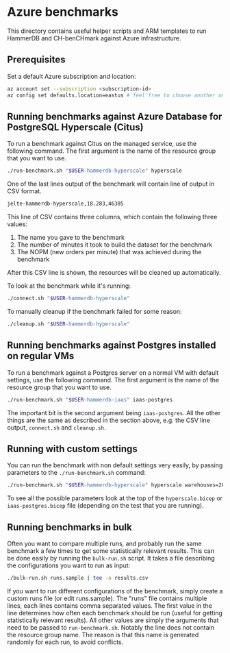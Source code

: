 # Azure benchmarks

This directory contains useful helper scripts and ARM templates to run
HammerDB and CH-benCHmark against Azure infrastructure.

## Prerequisites

Set a default Azure subscription and location:
```bash
az account set --subscription <subscription-id>
az config set defaults.location=eastus # feel free to choose another one
```

## Running benchmarks against Azure Database for PostgreSQL Hyperscale (Citus)

To run a benchmark against Citus on the managed service, use the following
command. The first argument is the name of the resource group that you want to
use.
```bash
./run-benchmark.sh "$USER-hammerdb-hyperscale" hyperscale
```

One of the last lines output of the benchmark will contain line of output in
CSV format.
```bash
jelte-hammerdb-hyperscale,18.283,46385
```

This line of CSV contains three columns, which contain the following three
values:
1. The name you gave to the benchmark
2. The number of minutes it took to build the dataset for the benchmark
3. The NOPM (new orders per minute) that was achieved during the benchmark

After this CSV line is shown, the resources will be cleaned up automatically.

To look at the benchmark while it's running:
```bash
./connect.sh "$USER-hammerdb-hyperscale"
```

To manually cleanup if the benchmark failed for some reason:
```bash
./cleanup.sh "$USER-hammerdb-hyperscale"
```

## Running benchmarks against Postgres installed on regular VMs

To run a benchmark against a Postgres server on a normal VM with default
settings, use the following command. The first argument is the name of the
resource group that you want to use.
```bash
./run-benchmark.sh "$USER-hammerdb-iaas" iaas-postgres
```

The important bit is the second argument being `iaas-postgres`. All the other
things are the same as described in the section above, e.g. the CSV line output,
`connect.sh` and `cleanup.sh`.

## Running with custom settings

You can run the benchmark with non default settings very easily, by passing
parameters to the `./run-benchmark.sh` command:
```bash
./run-benchmark.sh "$USER-hammerdb-hyperscale" hyperscale warehouses=2000 runVirtualUsers=500 workers=16
```

To see all the possible parameters look at the top of the `hyperscale.bicep` or
`iaas-postgres.bicep` file (depending on the test that you are running).

## Running benchmarks in bulk

Often you want to compare multiple runs, and probably run the same benchmark a
few times to get some statistically relevant results. This can be done easily by
running the `bulk-run.sh` script. It takes a file describing the configurations
you want to run as input:

```bash
./bulk-run.sh runs.sample | tee -a results.csv
```

If you want to run different configurations of the benchmark, simply create a
custom runs file (or edit runs.sample). The "runs" file contains multiple lines,
each lines contains comma separated values. The first value in the line
determines how often each benchmark should be run (useful for getting
statistically relevant results). All other values are simply the arguments that
need to be passed to `run-benchmark.sh`. Notably the line does not contain the
resource group name. The reason is that this name is generated randomly for each
run, to avoid conflicts.
